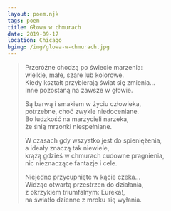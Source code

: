```yaml
---
layout: poem.njk
tags: poem
title: Głowa w chmurach
date: 2019-09-17
location: Chicago
bgimg: /img/glowa-w-chmurach.jpg
---
```


> Przeróżne chodzą po świecie marzenia:  
> wielkie, małe, szare lub kolorowe.  
> Kiedy kształt przybierają świat się zmienia…  
> Inne pozostaną na zawsze w głowie.   
>  
> Są barwą i smakiem w życiu człowieka,  
> potrzebne, choć zwykle niedoceniane.  
> Bo ludzkość na marzycieli narzeka,  
> że śnią mrzonki niespełniane.   
>  
> W czasach gdy wszystko jest do spieniężenia,         
> a ideały znaczą tak niewiele,  
> krążą gdzieś w chmurach cudowne pragnienia,  
> nic nieznaczące fantazje i cele.  
>  
> Niejedno przycupnięte w kącie czeka...  
> Widząc otwartą przestrzeń do działania,  
> z okrzykiem triumfalnym: Eureka!,                            
> na światło dzienne z mroku się wyłania.  
>  
